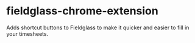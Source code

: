 # fieldglass-chrome-extension
Adds shortcut buttons to Fieldglass to make it quicker and easier to fill in your timesheets.
